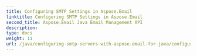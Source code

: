 ```yaml
---
title: Configuring SMTP Settings in Aspose.Email
linktitle: Configuring SMTP Settings in Aspose.Email
second_title: Aspose.Email Java Email Management API
description: 
type: docs
weight: 11
url: /java/configuring-smtp-servers-with-aspose.email-for-java/configuring-smtp-settings/
---
```

